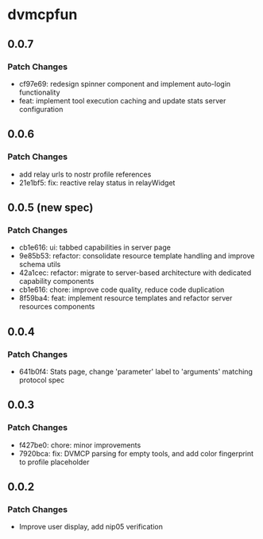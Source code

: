 # dvmcpfun

## 0.0.7

### Patch Changes

- cf97e69: redesign spinner component and implement auto-login functionality
- feat: implement tool execution caching and update stats server configuration

## 0.0.6

### Patch Changes

- add relay urls to nostr profile references
- 21e1bf5: fix: reactive relay status in relayWidget

## 0.0.5 (new spec)

### Patch Changes

- cb1e616: ui: tabbed capabilities in server page
- 9e85b53: refactor: consolidate resource template handling and improve schema utils
- 42a1cec: refactor: migrate to server-based architecture with dedicated capability components
- cb1e616: chore: improve code quality, reduce code duplication
- 8f59ba4: feat: implement resource templates and refactor server resources components

## 0.0.4

### Patch Changes

- 641b0f4: Stats page, change 'parameter' label to 'arguments' matching protocol spec

## 0.0.3

### Patch Changes

- f427be0: chore: minor improvements
- 7920bca: fix: DVMCP parsing for empty tools, and add color fingerprint to profile placeholder

## 0.0.2

### Patch Changes

- Improve user display, add nip05 verification

